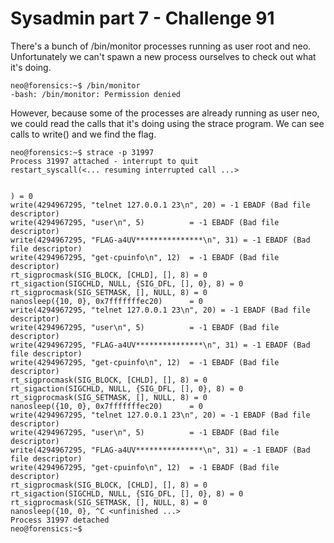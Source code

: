 # Sysadmin part 7 - Challenge 91

There's a bunch of /bin/monitor processes running as user root and neo. Unfortunately we can't spawn a new process ourselves to check out what it's doing.

```
neo@forensics:~$ /bin/monitor
-bash: /bin/monitor: Permission denied
```

However, because some of the processes are already running as user neo, we could read the calls that it's doing using the strace program. We can see calls to write() and we find the flag.

```
neo@forensics:~$ strace -p 31997
Process 31997 attached - interrupt to quit
restart_syscall(<... resuming interrupted call ...>


) = 0
write(4294967295, "telnet 127.0.0.1 23\n", 20) = -1 EBADF (Bad file descriptor)
write(4294967295, "user\n", 5)          = -1 EBADF (Bad file descriptor)
write(4294967295, "FLAG-a4UV***************\n", 31) = -1 EBADF (Bad file descriptor)
write(4294967295, "get-cpuinfo\n", 12)  = -1 EBADF (Bad file descriptor)
rt_sigprocmask(SIG_BLOCK, [CHLD], [], 8) = 0
rt_sigaction(SIGCHLD, NULL, {SIG_DFL, [], 0}, 8) = 0
rt_sigprocmask(SIG_SETMASK, [], NULL, 8) = 0
nanosleep({10, 0}, 0x7fffffffec20)      = 0
write(4294967295, "telnet 127.0.0.1 23\n", 20) = -1 EBADF (Bad file descriptor)
write(4294967295, "user\n", 5)          = -1 EBADF (Bad file descriptor)
write(4294967295, "FLAG-a4UV***************\n", 31) = -1 EBADF (Bad file descriptor)
write(4294967295, "get-cpuinfo\n", 12)  = -1 EBADF (Bad file descriptor)
rt_sigprocmask(SIG_BLOCK, [CHLD], [], 8) = 0
rt_sigaction(SIGCHLD, NULL, {SIG_DFL, [], 0}, 8) = 0
rt_sigprocmask(SIG_SETMASK, [], NULL, 8) = 0
nanosleep({10, 0}, 0x7fffffffec20)      = 0
write(4294967295, "telnet 127.0.0.1 23\n", 20) = -1 EBADF (Bad file descriptor)
write(4294967295, "user\n", 5)          = -1 EBADF (Bad file descriptor)
write(4294967295, "FLAG-a4UV***************\n", 31) = -1 EBADF (Bad file descriptor)
write(4294967295, "get-cpuinfo\n", 12)  = -1 EBADF (Bad file descriptor)
rt_sigprocmask(SIG_BLOCK, [CHLD], [], 8) = 0
rt_sigaction(SIGCHLD, NULL, {SIG_DFL, [], 0}, 8) = 0
rt_sigprocmask(SIG_SETMASK, [], NULL, 8) = 0
nanosleep({10, 0}, ^C <unfinished ...>
Process 31997 detached
neo@forensics:~$
```
